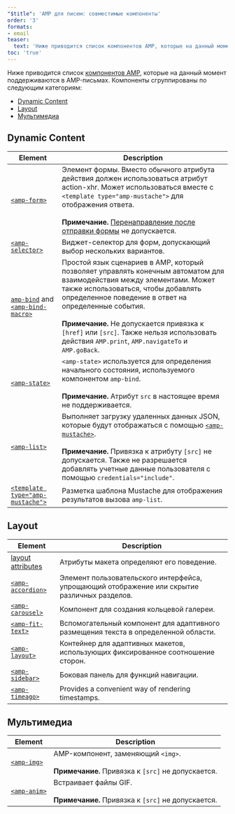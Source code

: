 ```yaml
---
"$title": 'AMP для писем: совместимые компоненты'
order: '3'
formats:
- email
teaser:
  text: 'Ниже приводится список компонентов AMP, которые на данный момент поддерживаются в AMP-письмах. Компоненты сгруппированы по следующим категориям:'
toc: 'true'
---
```


<!--
This file is imported from https://github.com/ampproject/amphtml/blob/master/spec/email/amp-email-components.md.
Please do not change this file.
If you have found a bug or an issue please
have a look and request a pull request there.
-->

<!---
Copyright 2018 The AMP HTML Authors. All Rights Reserved.

Licensed under the Apache License, Version 2.0 (the "License");
you may not use this file except in compliance with the License.
You may obtain a copy of the License at

      http://www.apache.org/licenses/LICENSE-2.0

Unless required by applicable law or agreed to in writing, software
distributed under the License is distributed on an "AS-IS" BASIS,
WITHOUT WARRANTIES OR CONDITIONS OF ANY KIND, either express or implied.
See the License for the specific language governing permissions and
limitations under the License.
-->

Ниже приводится список [компонентов AMP](https://amp.dev/documentation/components/?format=email), которые на данный момент поддерживаются в AMP-письмах. Компоненты сгруппированы по следующим категориям:

- [Dynamic Content](#dynamic-content)
- [Layout](#layout)
- [Мультимедиа](#media)

## Dynamic Content <a name="dynamic-content"></a>

Element | Description
--- | ---
[`<amp-form>`](https://amp.dev/documentation/components/amp-form) | Элемент формы. Вместо обычного атрибута действия должен использоваться атрибут action-xhr. Может использоваться вместе с `<template type="amp-mustache">` для отображения ответа. <br><br>**Примечание.** [Перенаправление после отправки формы](https://amp.dev/documentation/components/amp-form/#redirecting-after-a-submission) не допускается.
[`<amp-selector>`](https://amp.dev/documentation/components/amp-selector) | Виджет-селектор для форм, допускающий выбор нескольких вариантов.
[`amp-bind`](https://amp.dev/documentation/components/amp-bind) and [`<amp-bind-macro>`](https://amp.dev/documentation/components/amp-bind#defining-macros-with-amp-bind-macro) | Простой язык сценариев в AMP, который позволяет управлять конечным автоматом для взаимодействия между элементами. Может также использоваться, чтобы добавлять определенное поведение в ответ на определенные события.<br><br>**Примечание.** Не допускается привязка к `[href]` или `[src]`. Также нельзя использовать действия `AMP.print`, `AMP.navigateTo` и `AMP.goBack`.
[`<amp-state>`](https://amp.dev/documentation/components/amp-bind#%3Camp-state%3E-specification) | `<amp-state>` используется для определения начального состояния, используемого компонентом `amp-bind`. <br><br>**Примечание.** Атрибут `src` в настоящее время не поддерживается.
[`<amp-list>`](https://amp.dev/documentation/components/amp-list) | Выполняет загрузку удаленных данных JSON, которые будут отображаться с помощью [`<amp-mustache>`](https://amp.dev/documentation/components/amp-mustache).<br><br>**Примечание.** Привязка к атрибуту `[src]` не допускается. Также не разрешается добавлять учетные данные пользователя с помощью `credentials="include"`.
[`<template type="amp-mustache">`](https://amp.dev/documentation/components/amp-mustache) | Разметка шаблона Mustache для отображения результатов вызова `amp-list`.

## Layout <a name="layout"></a>

Element | Description
--- | ---
[layout attributes](https://amp.dev/documentation/guides-and-tutorials/learn/amp-html-layout/#layout-attributes) | Атрибуты макета определяют его поведение.
[`<amp-accordion>`](https://amp.dev/documentation/components/amp-accordion) | Элемент пользовательского интерфейса, упрощающий отображение или скрытие различных разделов.
[`<amp-carousel>`](https://amp.dev/documentation/components/amp-carousel) | Компонент для создания кольцевой галереи.
[`<amp-fit-text>`](https://amp.dev/documentation/components/amp-fit-text) | Вспомогательный компонент для адаптивного размещения текста в определенной области.
[`<amp-layout>`](https://amp.dev/documentation/components/amp-layout) | Контейнер для адаптивных макетов,  использующих фиксированное соотношение сторон.
[`<amp-sidebar>`](https://amp.dev/documentation/components/amp-sidebar) | Боковая панель для функций навигации.
[`<amp-timeago>`](https://amp.dev/documentation/components/amp-timeago) | Provides a convenient way of rendering timestamps.

## Мультимедиа <a name="media"></a>

Element | Description
--- | ---
[`<amp-img>`](https://amp.dev/documentation/components/amp-img) | AMP-компонент, заменяющий `<img>`. <br><br>**Примечание.** Привязка к `[src]` не допускается.
[`<amp-anim>`](https://amp.dev/documentation/components/amp-anim) | Встраивает файлы GIF. <br><br>**Примечание.** Привязка к `[src]` не допускается.
